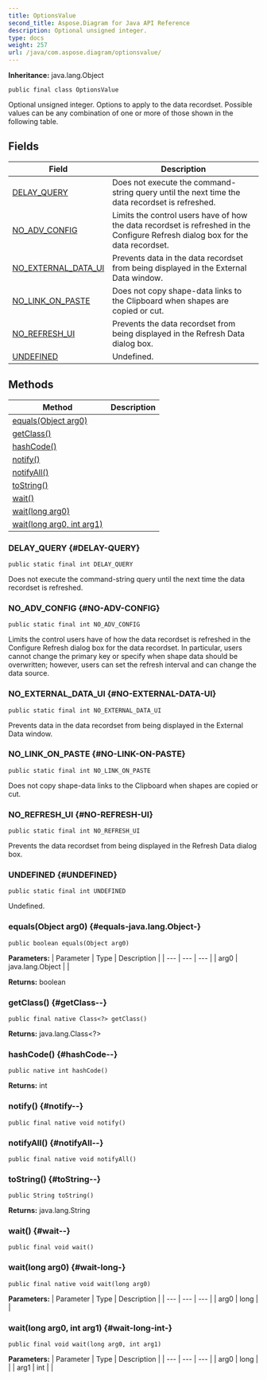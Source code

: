 ```yaml
---
title: OptionsValue
second_title: Aspose.Diagram for Java API Reference
description: Optional unsigned integer.
type: docs
weight: 257
url: /java/com.aspose.diagram/optionsvalue/
---
```


**Inheritance:**
java.lang.Object
```
public final class OptionsValue
```

Optional unsigned integer. Options to apply to the data recordset. Possible values can be any combination of one or more of those shown in the following table.
## Fields

| Field | Description |
| --- | --- |
| [DELAY_QUERY](#DELAY-QUERY) | Does not execute the command-string query until the next time the data recordset is refreshed. |
| [NO_ADV_CONFIG](#NO-ADV-CONFIG) | Limits the control users have of how the data recordset is refreshed in the Configure Refresh dialog box for the data recordset. |
| [NO_EXTERNAL_DATA_UI](#NO-EXTERNAL-DATA-UI) | Prevents data in the data recordset from being displayed in the External Data window. |
| [NO_LINK_ON_PASTE](#NO-LINK-ON-PASTE) | Does not copy shape-data links to the Clipboard when shapes are copied or cut. |
| [NO_REFRESH_UI](#NO-REFRESH-UI) | Prevents the data recordset from being displayed in the Refresh Data dialog box. |
| [UNDEFINED](#UNDEFINED) | Undefined. |
## Methods

| Method | Description |
| --- | --- |
| [equals(Object arg0)](#equals-java.lang.Object-) |  |
| [getClass()](#getClass--) |  |
| [hashCode()](#hashCode--) |  |
| [notify()](#notify--) |  |
| [notifyAll()](#notifyAll--) |  |
| [toString()](#toString--) |  |
| [wait()](#wait--) |  |
| [wait(long arg0)](#wait-long-) |  |
| [wait(long arg0, int arg1)](#wait-long-int-) |  |
### DELAY_QUERY {#DELAY-QUERY}
```
public static final int DELAY_QUERY
```


Does not execute the command-string query until the next time the data recordset is refreshed.

### NO_ADV_CONFIG {#NO-ADV-CONFIG}
```
public static final int NO_ADV_CONFIG
```


Limits the control users have of how the data recordset is refreshed in the Configure Refresh dialog box for the data recordset. In particular, users cannot change the primary key or specify when shape data should be overwritten; however, users can set the refresh interval and can change the data source.

### NO_EXTERNAL_DATA_UI {#NO-EXTERNAL-DATA-UI}
```
public static final int NO_EXTERNAL_DATA_UI
```


Prevents data in the data recordset from being displayed in the External Data window.

### NO_LINK_ON_PASTE {#NO-LINK-ON-PASTE}
```
public static final int NO_LINK_ON_PASTE
```


Does not copy shape-data links to the Clipboard when shapes are copied or cut.

### NO_REFRESH_UI {#NO-REFRESH-UI}
```
public static final int NO_REFRESH_UI
```


Prevents the data recordset from being displayed in the Refresh Data dialog box.

### UNDEFINED {#UNDEFINED}
```
public static final int UNDEFINED
```


Undefined.

### equals(Object arg0) {#equals-java.lang.Object-}
```
public boolean equals(Object arg0)
```




**Parameters:**
| Parameter | Type | Description |
| --- | --- | --- |
| arg0 | java.lang.Object |  |

**Returns:**
boolean
### getClass() {#getClass--}
```
public final native Class<?> getClass()
```




**Returns:**
java.lang.Class<?>
### hashCode() {#hashCode--}
```
public native int hashCode()
```




**Returns:**
int
### notify() {#notify--}
```
public final native void notify()
```




### notifyAll() {#notifyAll--}
```
public final native void notifyAll()
```




### toString() {#toString--}
```
public String toString()
```




**Returns:**
java.lang.String
### wait() {#wait--}
```
public final void wait()
```




### wait(long arg0) {#wait-long-}
```
public final native void wait(long arg0)
```




**Parameters:**
| Parameter | Type | Description |
| --- | --- | --- |
| arg0 | long |  |

### wait(long arg0, int arg1) {#wait-long-int-}
```
public final void wait(long arg0, int arg1)
```




**Parameters:**
| Parameter | Type | Description |
| --- | --- | --- |
| arg0 | long |  |
| arg1 | int |  |

